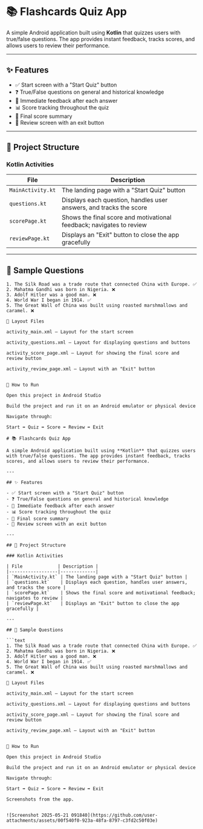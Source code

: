 # 📚 Flashcards Quiz App

A simple Android application built using **Kotlin** that quizzes users with true/false questions. The app provides instant feedback, tracks scores, and allows users to review their performance.

---

## ✨ Features

- ✅ Start screen with a "Start Quiz" button
- ❓ True/False questions on general and historical knowledge
- 💬 Immediate feedback after each answer
- 📊 Score tracking throughout the quiz
- 🏁 Final score summary
- 🔁 Review screen with an exit button

---

## 📁 Project Structure

### Kotlin Activities

| File             | Description |
|------------------|-------------|
| `MainActivity.kt` | The landing page with a "Start Quiz" button |
| `questions.kt`    | Displays each question, handles user answers, and tracks the score |
| `scorePage.kt`    | Shows the final score and motivational feedback; navigates to review |
| `reviewPage.kt`   | Displays an "Exit" button to close the app gracefully |

---

## 🧪 Sample Questions

```text
1. The Silk Road was a trade route that connected China with Europe. ✅  
2. Mahatma Gandhi was born in Nigeria. ❌  
3. Adolf Hitler was a good man. ❌  
4. World War I began in 1914. ✅  
5. The Great Wall of China was built using roasted marshmallows and caramel. ❌

🧱 Layout Files

activity_main.xml – Layout for the start screen

activity_questions.xml – Layout for displaying questions and buttons

activity_score_page.xml – Layout for showing the final score and review button

activity_review_page.xml – Layout with an "Exit" button


🚀 How to Run

Open this project in Android Studio

Build the project and run it on an Android emulator or physical device

Navigate through:

Start ➡️ Quiz ➡️ Score ➡️ Review ➡️ Exit

# 📚 Flashcards Quiz App

A simple Android application built using **Kotlin** that quizzes users with true/false questions. The app provides instant feedback, tracks scores, and allows users to review their performance.

---

## ✨ Features

- ✅ Start screen with a "Start Quiz" button
- ❓ True/False questions on general and historical knowledge
- 💬 Immediate feedback after each answer
- 📊 Score tracking throughout the quiz
- 🏁 Final score summary
- 🔁 Review screen with an exit button

---

## 📁 Project Structure

### Kotlin Activities

| File             | Description |
|------------------|-------------|
| `MainActivity.kt` | The landing page with a "Start Quiz" button |
| `questions.kt`    | Displays each question, handles user answers, and tracks the score |
| `scorePage.kt`    | Shows the final score and motivational feedback; navigates to review |
| `reviewPage.kt`   | Displays an "Exit" button to close the app gracefully |

---

## 🧪 Sample Questions

```text
1. The Silk Road was a trade route that connected China with Europe. ✅  
2. Mahatma Gandhi was born in Nigeria. ❌  
3. Adolf Hitler was a good man. ❌  
4. World War I began in 1914. ✅  
5. The Great Wall of China was built using roasted marshmallows and caramel. ❌

🧱 Layout Files

activity_main.xml – Layout for the start screen

activity_questions.xml – Layout for displaying questions and buttons

activity_score_page.xml – Layout for showing the final score and review button

activity_review_page.xml – Layout with an "Exit" button


🚀 How to Run

Open this project in Android Studio

Build the project and run it on an Android emulator or physical device

Navigate through:

Start ➡️ Quiz ➡️ Score ➡️ Review ➡️ Exit

Screenshots from the app.


![Screenshot 2025-05-21 091840](https://github.com/user-attachments/assets/00f540f0-923a-48fa-8797-c3fd2c50f03e)
















